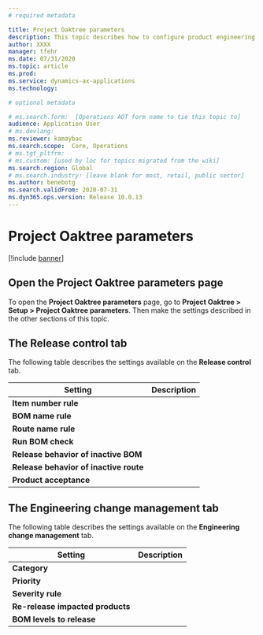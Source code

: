 ```yaml
---
# required metadata

title: Project Oaktree parameters
description: This topic describes how to configure product engineering features for Supply Chain Management.
author: XXXX
manager: tfehr
ms.date: 07/31/2020
ms.topic: article
ms.prod: 
ms.service: dynamics-ax-applications
ms.technology: 

# optional metadata

# ms.search.form:  [Operations AOT form name to tie this topic to]
audience: Application User
# ms.devlang: 
ms.reviewer: kamaybac
ms.search.scope:  Core, Operations
# ms.tgt_pltfrm: 
# ms.custom: [used by loc for topics migrated from the wiki]
ms.search.region: Global
# ms.search.industry: [leave blank for most, retail, public sector]
ms.author: benebotg
ms.search.validFrom: 2020-07-31
ms.dyn365.ops.version: Release 10.0.13
---
```


# Project Oaktree parameters

[!include [banner](../includes/banner.md)]

<!-- KFM: Provide an intro that describes what this page is for, in general. -->

## Open the Project Oaktree parameters page

To open the **Project Oaktree parameters** page, go to **Project Oaktree > Setup > Project Oaktree parameters**. Then make the settings described in the other sections of this topic.

## The Release control tab

<!-- KFM: Provide an intro that describes what this tab is for, in general. -->

The following table describes the settings available on the **Release control** tab.

| Setting | Description |
| --- | --- |
| **Item number rule** | <!-- KFM: Describe how to use this setting. --> |
| **BOM name rule** | <!-- KFM: Describe how to use this setting. --> |
| **Route name rule** | <!-- KFM: Describe how to use this setting. --> |
| **Run BOM check** | <!-- KFM: Describe how to use this setting. --> |
| **Release behavior of inactive BOM** | <!-- KFM: Describe how to use this setting. --> |
| **Release behavior of inactive route** | <!-- KFM: Describe how to use this setting. --> |
| **Product acceptance** | <!-- KFM: Describe how to use this setting. --> |

## The Engineering change management tab

<!-- KFM: Provide an intro that describes what this tab is for, in general. -->

The following table describes the settings available on the **Engineering change management** tab.

| Setting | Description |
| --- | --- |
| **Category** | <!-- KFM: Describe how to use this setting. --> |
| **Priority** | <!-- KFM: Describe how to use this setting. --> |
| **Severity rule** | <!-- KFM: Describe how to use this setting. --> |
| **Re-release impacted products** | <!-- KFM: Describe how to use this setting. --> |
| **BOM levels to release** | <!-- KFM: Describe how to use this setting. --> |
